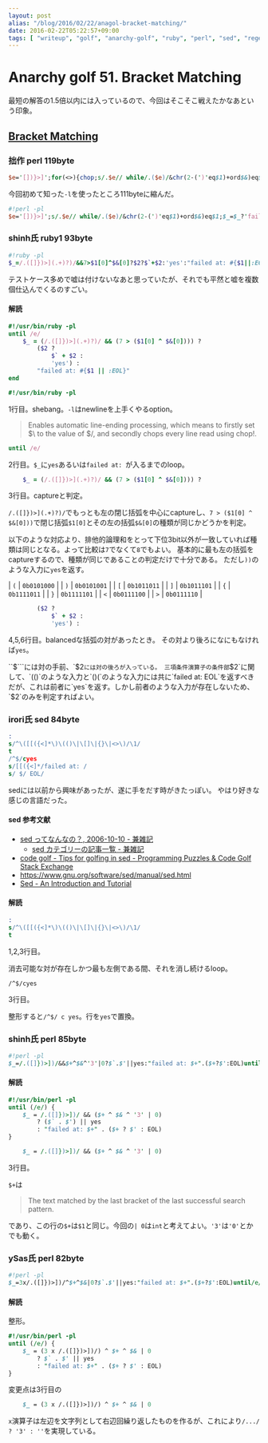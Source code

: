 ```yaml
---
layout: post
alias: "/blog/2016/02/22/anagol-bracket-matching/"
date: 2016-02-22T05:22:57+09:00
tags: [ "writeup", "golf", "anarchy-golf", "ruby", "perl", "sed", "regex", "greedy" ]
---
```


# Anarchy golf 51. Bracket Matching

最短の解答の1.5倍以内には入っているので、今回はそこそこ戦えたかなあという印象。

## [Bracket Matching](http://golf.shinh.org/p.rb?Bracket+Matching)

### 拙作 perl 119byte

``` perl
$e='[])}>]';for(<>){chop;s/.$e// while/.($e)/&chr(2-(')'eq$1)+ord$&)eq$1;print$_?'failed at: '.(/$e/?$&.$':EOL):yes,$/}
```

今回初めて知った`-l`を使ったところ111byteに縮んだ。

``` perl
#!perl -pl
$e='[])}>]';s/.$e// while/.($e)/&chr(2-(')'eq$1)+ord$&)eq$1;$_=$_?'failed at: '.(/$e/?$&.$':EOL):yes
```

### shinh氏 ruby1 93byte

``` ruby
#!ruby -pl
$_=/.([]})>](.+)?)/&&7>$1[0]^$&[0]?$2?$`+$2:'yes':"failed at: #{$1||:EOL}"until/e/
```

テストケース多めで嘘は付けないなあと思っていたが、それでも平然と嘘を複数個仕込んでくるのすごい。

#### 解読

``` ruby
#!/usr/bin/ruby -pl
until /e/
    $_ = (/.([]})>](.+)?)/ && (7 > ($1[0] ^ $&[0]))) ?
        ($2 ?
            $` + $2 :
            'yes') :
        "failed at: #{$1 || :EOL}"
end
```

``` ruby
#!/usr/bin/ruby -pl
```

1行目。shebang。`-l`はnewlineを上手くやるoption。

>   Enables automatic line-ending processing, which means to firstly set $\ to the value of $/, and secondly chops every line read using chop!.

``` ruby
until /e/
```

2行目。`$_`に`yes`あるいは`failed at: `が入るまでのloop。

``` ruby
    $_ = (/.([]})>](.+)?)/ && (7 > ($1[0] ^ $&[0]))) ?
```

3行目。captureと判定。

`/.([]})>](.+)?)/`でもっとも左の閉じ括弧を中心にcaptureし、`7 > ($1[0] ^ $&[0]))`で閉じ括弧`$1[0]`とその左の括弧`$&[0]`の種類が同じかどうかを判定。

以下のような対応より、排他的論理和をとって下位3bit以外が一致していれば種類は同じとなる。よって比較は`7`でなくて`8`でもよい。
基本的に最も左の括弧をcaptureするので、種類が同じであることの判定だけで十分である。
ただし`))`のような入力に`yes`を返す。

| `(` | `0b0101000` |
| `)` | `0b0101001` |
| `[` | `0b1011011` |
| `]` | `0b1011101` |
| `{` | `0b1111011` |
| `}` | `0b1111101` |
| `<` | `0b0111100` |
| `>` | `0b0111110` |


``` ruby
        ($2 ?
            $` + $2 :
            'yes') :
```

4,5,6行目。balancedな括弧の対があったとき。
その対より後ろになにもなければ`yes`。

``$```には対の手前、`$2`には対の後ろが入っている。
三項条件演算子の条件部`$2`に関して、`(()`のような入力と`()(`のような入力には共に`failed at: EOL`を返すべきだが、これは前者に`yes`を返す。しかし前者のような入力が存在しないため、`$2`のみを判定すればよい。

### irori氏 sed 84byte

``` sed
:
s/^\([[({<]*\)\(()\|\[]\|{}\|<>\)/\1/
t
/^$/cyes
s/[[({<]*/failed at: /
s/ $/ EOL/
```

sedには以前から興味があったが、遂に手をだす時がきたっぽい。
やはり好きな感じの言語だった。

#### sed 参考文献

-   [sed ってなんなの？, 2006-10-10 - 兼雑記](http://shinh.hatenablog.com/entries/2006/10/10)
    -   [sed カテゴリーの記事一覧 - 兼雑記](http://shinh.hatenablog.com/archive/category/sed)
-   [code golf - Tips for golfing in sed - Programming Puzzles & Code Golf Stack Exchange](http://codegolf.stackexchange.com/questions/51323/tips-for-golfing-in-sed)
-   <https://www.gnu.org/software/sed/manual/sed.html>
-   [Sed - An Introduction and Tutorial](http://www.grymoire.com/Unix/Sed.html)

#### 解読

``` sed
:
s/^\([[({<]*\)\(()\|\[]\|{}\|<>\)/\1/
t
```

1,2,3行目。

消去可能な対が存在しかつ最も左側である間、それを消し続けるloop。

`/^$/cyes`

3行目。

整形すると`/^$/ c yes`。行を`yes`で置換。

### shinh氏 perl 85byte

``` perl
#!perl -pl
$_=/.([]})>])/&&$+^$&^'3'|0?$`.$'||yes:"failed at: $+".($+?$':EOL)until/e/
```

#### 解読

``` perl
#!/usr/bin/perl -pl
until (/e/) {
    $_ = /.([]})>])/ && ($+ ^ $& ^ '3' | 0)
        ? ($` . $') || yes
        : "failed at: $+" . ($+ ? $' : EOL)
}
```

``` perl
    $_ = /.([]})>])/ && ($+ ^ $& ^ '3' | 0)
```

3行目。

`$+`は

>   The text matched by the last bracket of the last successful search pattern.

であり、この行の`$+`は`$1`と同じ。今回の`| 0`は`int`と考えてよい。`'3'`は`'0'`とかでも動く。

### ySas氏 perl 82byte

``` perl
#!perl -pl
$_=3x/.([]})>])/^$+^$&|0?$`.$'||yes:"failed at: $+".($+?$':EOL)until/e/
```

#### 解読

整形。

``` perl
#!/usr/bin/perl -pl
until (/e/) {
    $_ = (3 x /.([]})>])/) ^ $+ ^ $& | 0
        ? $` . $' || yes
        : "failed at: $+" . ($+ ? $' : EOL)
}
```

変更点は3行目の

``` perl
    $_ = (3 x /.([]})>])/) ^ $+ ^ $& | 0
```

`x`演算子は左辺を文字列として右辺回繰り返したものを作るが、これにより`/.../ ? '3' : ''`を実現している。
